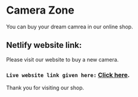 # Camera Zone 

You can buy your dream camrea in our online shop.

## Netlify website link:
Please visit our website to buy a new camera.
### `Live website link given here:` [Click here](https://shahariar-rahman-assignment-8.netlify.app/).

Thank you for visiting our shop.